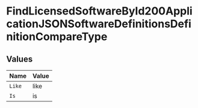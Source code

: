 # FindLicensedSoftwareById200ApplicationJSONSoftwareDefinitionsDefinitionCompareType


## Values

| Name   | Value  |
| ------ | ------ |
| `Like` | like   |
| `Is`   | is     |